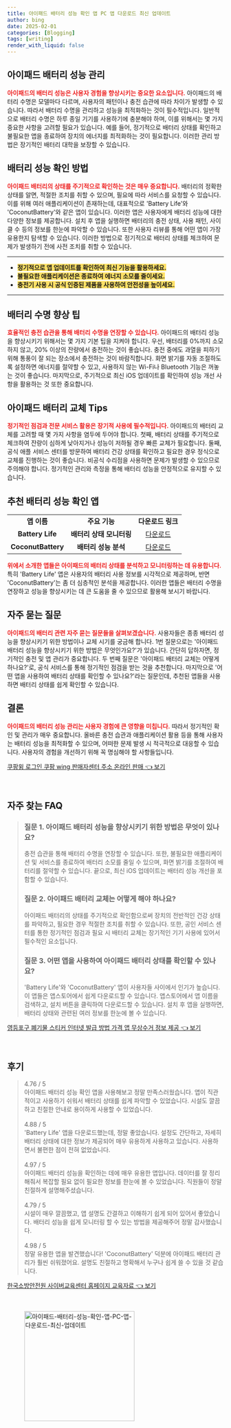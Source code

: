 ```yaml
---
title: 아이패드 배터리 성능 확인 앱 PC 앱 다운로드 최신 업데이트
author: bing
date: 2025-02-01
categories: [Blogging]
tags: [writing]
render_with_liquid: false
---
```

<h2 id='아이패드_배터리_성능_관리'>아이패드 배터리 성능 관리</h2>

<p><b><span style="color: #ee2323;">아이패드의 배터리 성능은 사용자 경험을 향상시키는 중요한 요소입니다.</span></b> 아이패드의 배터리 수명은 모델마다 다르며, 사용자의 패턴이나 충전 습관에 따라 차이가 발생할 수 있습니다. 따라서 배터리 수명을 관리하고 성능을 최적화하는 것이 필수적입니다. 일반적으로 배터리 수명은 하루 종일 기기를 사용하기에 충분해야 하며, 이를 위해서는 몇 가지 중요한 사항을 고려할 필요가 있습니다. 예를 들어, 정기적으로 배터리 상태를 확인하고 불필요한 앱을 종료하여 장치의 에너지를 최적화하는 것이 필요합니다. 이러한 관리 방법은 장기적인 배터리 대학을 보장할 수 있습니다.</p>

<h2 id='배터리_성능_확인_방법'>배터리 성능 확인 방법</h2>

<p><b><span style="color: #ee2323;">아이패드 배터리의 상태를 주기적으로 확인하는 것은 매우 중요합니다.</span></b> 배터리의 정확한 상태를 알면, 적절한 조치를 취할 수 있으며, 필요에 따라 서비스를 요청할 수 있습니다. 이를 위해 여러 애플리케이션이 존재하는데, 대표적으로 'Battery Life'와 'CoconutBattery'와 같은 앱이 있습니다. 이러한 앱은 사용자에게 배터리 성능에 대한 다양한 정보를 제공합니다. 설치 후 앱을 실행하면 배터리의 충전 상태, 사용 패턴, 사이클 수 등의 정보를 한눈에 파악할 수 있습니다. 또한 사용자 리뷰를 통해 어떤 앱이 가장 유용한지 탐색할 수 있습니다. 이러한 방법으로 정기적으로 배터리 상태를 체크하여 문제가 발생하기 전에 사전 조치를 취할 수 있습니다.</p>

<hr />

<ul>
    <li><b><span style="background-color: #ffe066;">정기적으로 앱 업데이트를 확인하여 최신 기능을 활용하세요.</span></b></li>
    <li><b><span style="background-color: #ffe066;">불필요한 애플리케이션은 종료하여 에너지 소모를 줄이세요.</span></b></li>
    <li><b><span style="background-color: #ffe066;">충전기 사용 시 공식 인증된 제품을 사용하여 안전성을 높이세요.</span></b></li>
</ul>

<hr />

<h2 id='배터리_수명_향상_팁'>배터리 수명 향상 팁</h2>

<p><b><span style="color: #ee2323;">효율적인 충전 습관을 통해 배터리 수명을 연장할 수 있습니다.</span></b> 아이패드의 배터리 성능을 향상시키기 위해서는 몇 가지 기본 팁을 지켜야 합니다. 우선, 배터리를 0%까지 소모하지 않고, 20% 이상의 잔량에서 충전하는 것이 좋습니다. 충전 중에도 과열을 피하기 위해 통풍이 잘 되는 장소에서 충전하는 것이 바람직합니다. 화면 밝기를 자동 조절하도록 설정하면 에너지를 절약할 수 있고, 사용하지 않는 Wi-Fi나 Bluetooth 기능은 꺼놓는 것이 좋습니다. 마지막으로, 주기적으로 최신 iOS 업데이트를 확인하여 성능 개선 사항을 활용하는 것 또한 중요합니다.</p>

<h2 id='아이패드_배터리_교체_Tips'>아이패드 배터리 교체 Tips</h2>

<p><b><span style="color: #ee2323;">정기적인 점검과 전문 서비스 활용은 장기적 사용에 필수적입니다.</span></b> 아이패드의 배터리 교체를 고려할 때 몇 가지 사항을 염두에 두어야 합니다. 첫째, 배터리 상태를 주기적으로 체크하여 잔량이 심하게 낮아지거나 성능이 저하될 경우 빠른 교체가 필요합니다. 둘째, 공식 애플 서비스 센터를 방문하여 배터리 건강 상태를 확인하고 필요한 경우 정식으로 교체를 진행하는 것이 좋습니다. 비공식 수리점을 사용하면 문제가 발생할 수 있으므로 주의해야 합니다. 정기적인 관리와 측정을 통해 배터리 성능을 안정적으로 유지할 수 있습니다.</p>

<h2 id='추천_배터리_성능_확인_앱'>추천 배터리 성능 확인 앱</h2>

<table>
    <tr>
        <td style="text-align: center; height: 17px;"><b>앱 이름</b></td>
        <td style="text-align: center; height: 17px;"><b>주요 기능</b></td>
        <td style="text-align: center; height: 17px;"><b>다운로드 링크</b></td>
    </tr>
    <tr>
        <td style="text-align: center; height: 17px;"><b>Battery Life</b></td>
        <td style="text-align: center; height: 17px;"><b>배터리 상태 모니터링</b></td>
        <td style="text-align: center; height: 17px;"><a href="https://apps.apple.com/us/app/battery-life/id264116187">다운로드</a></td>
    </tr>
    <tr>
        <td style="text-align: center; height: 17px;"><b>CoconutBattery</b></td>
        <td style="text-align: center; height: 17px;"><b>배터리 성능 분석</b></td>
        <td style="text-align: center; height: 17px;"><a href="https://www.coconut-flavour.com/coconutbattery/">다운로드</a></td>
    </tr>
</table>

<p><b><span style="color: #ee2323;">위에서 소개한 앱들은 아이패드의 배터리 상태를 분석하고 모니터링하는 데 유용합니다.</span></b> 특히 'Battery Life' 앱은 사용자의 배터리 사용 정보를 시각적으로 제공하며, 반면 'CoconutBattery'는 좀 더 심층적인 분석을 제공합니다. 이러한 앱들은 배터리 수명을 연장하고 성능을 향상시키는 데 큰 도움을 줄 수 있으므로 활용해 보시기 바랍니다.</p>

<h2 id='자주_묻는_질문'>자주 묻는 질문</h2>

<p><b><span style="color: #ee2323;">아이패드의 배터리 관련 자주 묻는 질문들을 살펴보겠습니다.</span></b> 사용자들은 종종 배터리 성능을 향상시키기 위한 방법이나 교체 시기를 궁금해 합니다. 1번 질문으로는 '아이패드 배터리 성능을 향상시키기 위한 방법은 무엇인가요?'가 있습니다. 간단히 답하자면, 정기적인 충전 및 앱 관리가 중요합니다. 두 번째 질문은 '아이패드 배터리 교체는 어떻게 하나요?'로, 공식 서비스를 통해 정기적인 점검을 받는 것을 추천합니다. 마지막으로 '어떤 앱을 사용하여 배터리 상태를 확인할 수 있나요?'라는 질문인데, 추천된 앱들을 사용하면 배터리 상태를 쉽게 확인할 수 있습니다.</p>

<h2 id='결론'>결론</h2>

<p><b><span style="color: #ee2323;">아이패드의 배터리 성능 관리는 사용자 경험에 큰 영향을 미칩니다.</span></b> 따라서 정기적인 확인 및 관리가 매우 중요합니다. 올바른 충전 습관과 애플리케이션 활용 등을 통해 사용자는 배터리 성능을 최적화할 수 있으며, 어떠한 문제 발생 시 적극적으로 대응할 수 있습니다. 사용자의 경험을 개선하기 위해 꼭 명심해야 할 사항들입니다.</p>
<p><a class="click-button" title="쿠팡윙 로그인 쿠팡 wing 판매자센터 주소 온라인 판매" href="https://yellowplanner.github.io/posts/%EC%BF%A0%ED%8C%A1%EC%9C%99-%EB%A1%9C%EA%B7%B8%EC%9D%B8-%EC%BF%A0%ED%8C%A1-wing-%ED%8C%90%EB%A7%A4%EC%9E%90%EC%84%BC%ED%84%B0-%EC%A3%BC%EC%86%8C-%EC%98%A8%EB%9D%BC%EC%9D%B8-%ED%8C%90%EB%A7%A4/" rel="dofollow">쿠팡윙 로그인 쿠팡 wing 판매자센터 주소 온라인 판매 👈 보기</a></p><br>
<h2 id='자주_찾는_FAQ'>자주 찾는 FAQ</h2>
<div itemscope="" itemtype="https://schema.org/FAQPage"> 
<blockquote> 
<div itemscope="" itemprop="mainEntity" itemtype="https://schema.org/Question"> 
<h3 itemprop="name">질문 1. 아이패드 배터리 성능을 향상시키기 위한 방법은 무엇이 있나요?</h3> 
<div itemscope="" itemprop="acceptedAnswer" itemtype="https://schema.org/Answer"> 
<span itemprop="text"> 
<p>충전 습관을 통해 배터리 수명을 연장할 수 있습니다. 또한, 불필요한 애플리케이션 및 서비스를 종료하여 배터리 소모를 줄일 수 있으며, 화면 밝기를 조절하여 배터리를 절약할 수 있습니다. 끝으로, 최신 iOS 업데이트는 배터리 성능 개선을 포함할 수 있습니다.</p> 
</span> 
</div> 
</div> 

<div itemscope="" itemprop="mainEntity" itemtype="https://schema.org/Question"> 
<h3 itemprop="name">질문 2. 아이패드 배터리 교체는 어떻게 해야 하나요?</h3> 
<div itemscope="" itemprop="acceptedAnswer" itemtype="https://schema.org/Answer"> 
<span itemprop="text"> 
<p>아이패드 배터리의 상태를 주기적으로 확인함으로써 장치의 전반적인 건강 상태를 파악하고, 필요한 경우 적절한 조치를 취할 수 있습니다. 또한, 공인 서비스 센터를 통한 정기적인 점검과 필요 시 배터리 교체는 장기적인 기기 사용에 있어서 필수적인 요소입니다.</p> 
</span> 
</div> 
</div> 

<div itemscope="" itemprop="mainEntity" itemtype="https://schema.org/Question"> 
<h3 itemprop="name">질문 3. 어떤 앱을 사용하여 아이패드 배터리 상태를 확인할 수 있나요?</h3> 
<div itemscope="" itemprop="acceptedAnswer" itemtype="https://schema.org/Answer"> 
<span itemprop="text"> 
<p>'Battery Life'와 'CoconutBattery' 앱이 사용자들 사이에서 인기가 높습니다. 이 앱들은 앱스토어에서 쉽게 다운로드할 수 있습니다. 앱스토어에서 앱 이름을 검색하고, 설치 버튼을 클릭하여 다운로드할 수 있습니다. 설치 후 앱을 실행하면, 배터리 상태와 관련된 여러 정보를 한눈에 볼 수 있습니다.</p> 
</span> 
</div> 
</div> 

</blockquote> 
</div>
<p><a class="click-button" title="영등포구 폐기물 스티커 인터넷 발급 방법 가격 앱 무상수거 정보 제공" href="https://yellowplanner.github.io/posts/%EC%98%81%EB%93%B1%ED%8F%AC%EA%B5%AC-%ED%8F%90%EA%B8%B0%EB%AC%BC-%EC%8A%A4%ED%8B%B0%EC%BB%A4-%EC%9D%B8%ED%84%B0%EB%84%B7-%EB%B0%9C%EA%B8%89-%EB%B0%A9%EB%B2%95-%EA%B0%80%EA%B2%A9-%EC%95%B1-%EB%AC%B4%EC%83%81%EC%88%98%EA%B1%B0-%EC%A0%95%EB%B3%B4-%EC%A0%9C%EA%B3%B5/" rel="dofollow">영등포구 폐기물 스티커 인터넷 발급 방법 가격 앱 무상수거 정보 제공 👈 보기</a></p><br>
<h2 id='후기'>후기</h2>
<div itemscope itemtype="https://schema.org/Product">
  <blockquote>
  <div itemprop="review" itemscope itemtype="https://schema.org/Review">
      <div itemprop="reviewRating" itemscope itemtype="https://schema.org/Rating"> <span itemprop="ratingValue">4.76</span> / <span itemprop="bestRating">5</span> </div>
      <span itemprop="reviewBody">아이패드 배터리 성능 확인 앱을 사용해보고 정말 만족스러웠습니다. 앱이 직관적이고 사용하기 쉬워서 배터리 상태를 쉽게 파악할 수 있었습니다. 시설도 깔끔하고 친절한 안내로 용이하게 사용할 수 있었습니다.</span>
  </div>
  <br>
  <div itemprop="review" itemscope itemtype="https://schema.org/Review">
      <div itemprop="reviewRating" itemscope itemtype="https://schema.org/Rating"> <span itemprop="ratingValue">4.88</span> / <span itemprop="bestRating">5</span> </div>
      <span itemprop="reviewBody">'Battery Life' 앱을 다운로드했는데, 정말 좋았습니다. 설정도 간단하고, 자세히 배터리 상태에 대한 정보가 제공되어 매우 유용하게 사용하고 있습니다. 사용하면서 불편한 점이 전혀 없었습니다.</span>
  </div>
  <br>
  <div itemprop="review" itemscope itemtype="https://schema.org/Review">
      <div itemprop="reviewRating" itemscope itemtype="https://schema.org/Rating"> <span itemprop="ratingValue">4.97</span> / <span itemprop="bestRating">5</span> </div>
      <span itemprop="reviewBody">아이패드 배터리 성능을 확인하는 데에 매우 유용한 앱입니다. 데이터를 잘 정리해줘서 복잡할 필요 없이 필요한 정보를 한눈에 볼 수 있었습니다. 직원들이 정말 친절하게 설명해주셨습니다.</span>
  </div>
  <br>
  <div itemprop="review" itemscope itemtype="https://schema.org/Review">
      <div itemprop="reviewRating" itemscope itemtype="https://schema.org/Rating"> <span itemprop="ratingValue">4.79</span> / <span itemprop="bestRating">5</span> </div>
      <span itemprop="reviewBody">시설이 매우 깔끔했고, 앱 설명도 간결하고 이해하기 쉽게 되어 있어서 좋았습니다. 배터리 성능을 쉽게 모니터링 할 수 있는 방법을 제공해주어 정말 감사했습니다.</span>
  </div>
  <br>
  <div itemprop="review" itemscope itemtype="https://schema.org/Review">
      <div itemprop="reviewRating" itemscope itemtype="https://schema.org/Rating"> <span itemprop="ratingValue">4.98</span> / <span itemprop="bestRating">5</span> </div>
      <span itemprop="reviewBody">정말 유용한 앱을 발견했습니다! 'CoconutBattery' 덕분에 아이패드 배터리 관리가 훨씬 쉬워졌어요. 설명도 친절하고 명확해서 누구나 쉽게 쓸 수 있을 것 같습니다.</span>
  </div>
  </blockquote>
</div>
<p><a class="click-button" title="한국소방안전원 사이버교육센터 홈페이지 교육자료" href="https://yellowplanner.github.io/posts/%ED%95%9C%EA%B5%AD%EC%86%8C%EB%B0%A9%EC%95%88%EC%A0%84%EC%9B%90-%EC%82%AC%EC%9D%B4%EB%B2%84%EA%B5%90%EC%9C%A1%EC%84%BC%ED%84%B0-%ED%99%88%ED%8E%98%EC%9D%B4%EC%A7%80-%EA%B5%90%EC%9C%A1%EC%9E%90%EB%A3%8C/" rel="dofollow">한국소방안전원 사이버교육센터 홈페이지 교육자료 👈 보기</a></p><br>
<figure class="image"><img src="https://yellowplanner.github.io/assets/img/thumbnail/아이패드-배터리-성능-확인-앱-PC-앱-다운로드-최신-업데이트.webp" alt="아이패드-배터리-성능-확인-앱-PC-앱-다운로드-최신-업데이트" width="256" height="256"></figure>